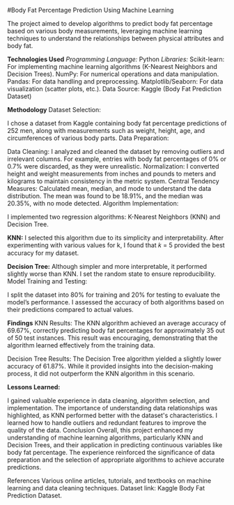 #Body Fat Percentage Prediction Using Machine Learning

The project aimed to develop algorithms to predict body fat percentage based on various body measurements, leveraging machine learning techniques to understand the relationships between physical attributes and body fat.

**Technologies Used**
_Programming Language:_
Python
_Libraries:_
Scikit-learn: For implementing machine learning algorithms (K-Nearest Neighbors and Decision Trees).
NumPy: For numerical operations and data manipulation.
Pandas: For data handling and preprocessing.
Matplotlib/Seaborn: For data visualization (scatter plots, etc.).
Data Source: Kaggle (Body Fat Prediction Dataset)

**Methodology**
Dataset Selection:

I chose a dataset from Kaggle containing body fat percentage predictions of 252 men, along with measurements such as weight, height, age, and circumferences of various body parts.
Data Preparation:

Data Cleaning: I analyzed and cleaned the dataset by removing outliers and irrelevant columns. For example, entries with body fat percentages of 0% or 0.7% were discarded, as they were unrealistic.
Normalization: I converted height and weight measurements from inches and pounds to meters and kilograms to maintain consistency in the metric system.
Central Tendency Measures: Calculated mean, median, and mode to understand the data distribution. The mean was found to be 18.91%, and the median was 20.35%, with no mode detected.
Algorithm Implementation:

I implemented two regression algorithms: K-Nearest Neighbors (KNN) and Decision Tree.

**KNN:** I selected this algorithm due to its simplicity and interpretability. After experimenting with various values for k, I found that 𝑘 = 5  provided the best accuracy for my dataset.

**Decision Tree:** Although simpler and more interpretable, it performed slightly worse than KNN. I set the random state to ensure reproducibility.
Model Training and Testing:

I split the dataset into 80% for training and 20% for testing to evaluate the model’s performance.
I assessed the accuracy of both algorithms based on their predictions compared to actual values.

**Findings**
KNN Results:
The KNN algorithm achieved an average accuracy of 69.67%, correctly predicting body fat percentages for approximately 35 out of 50 test instances. This result was encouraging, demonstrating that the algorithm learned effectively from the training data.

Decision Tree Results:
The Decision Tree algorithm yielded a slightly lower accuracy of 61.87%. While it provided insights into the decision-making process, it did not outperform the KNN algorithm in this scenario.

**Lessons Learned:**

I gained valuable experience in data cleaning, algorithm selection, and implementation.
The importance of understanding data relationships was highlighted, as KNN performed better with the dataset's characteristics.
I learned how to handle outliers and redundant features to improve the quality of the data.
Conclusion
Overall, this project enhanced my understanding of machine learning algorithms, particularly KNN and Decision Trees, and their application in predicting continuous variables like body fat percentage. The experience reinforced the significance of data preparation and the selection of appropriate algorithms to achieve accurate predictions.

References
Various online articles, tutorials, and textbooks on machine learning and data cleaning techniques.
Dataset link: Kaggle Body Fat Prediction Dataset.
